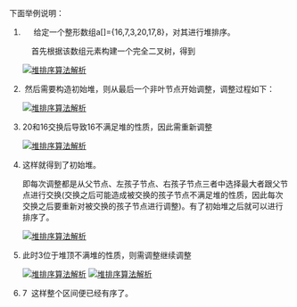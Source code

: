 下面举例说明：

1.      给定一个整形数组a\[\]={16,7,3,20,17,8}，对其进行堆排序。

       首先根据该数组元素构建一个完全二叉树，得到

   [![](http://e.hiphotos.baidu.com/exp/w=500/sign=8b3084880855b3199cf9827573ab8286/1c950a7b02087bf42e229f60f0d3572c10dfcf69.jpg "堆排序算法解析")](http://jingyan.baidu.com/album/5225f26b057d5de6fa0908f3.html?picindex=1)

2.  然后需要构造初始堆，则从最后一个非叶节点开始调整，调整过程如下：

   [![](http://a.hiphotos.baidu.com/exp/w=500/sign=9f23bd108026cffc692abfb289004a7d/63d9f2d3572c11df818a74aa612762d0f603c2e4.jpg "堆排序算法解析")](http://jingyan.baidu.com/album/5225f26b057d5de6fa0908f3.html?picindex=2)

3. 20和16交换后导致16不满足堆的性质，因此需重新调整

   [![](http://h.hiphotos.baidu.com/exp/w=500/sign=55ec2eaf0b24ab18e016e13705fbe69a/4b90f603738da9773e984da2b251f8198718e380.jpg "堆排序算法解析")](http://jingyan.baidu.com/album/5225f26b057d5de6fa0908f3.html?picindex=3)

4. 这样就得到了初始堆。

   即每次调整都是从父节点、左孩子节点、右孩子节点三者中选择最大者跟父节点进行交换\(交换之后可能造成被交换的孩子节点不满足堆的性质，因此每次交换之后要重新对被交换的孩子节点进行调整\)。有了初始堆之后就可以进行排序了。

   [![](http://h.hiphotos.baidu.com/exp/w=500/sign=36ca538d5b82b2b7a79f39c401accb0a/95eef01f3a292df57770679cbe315c6035a8738c.jpg "堆排序算法解析")](http://jingyan.baidu.com/album/5225f26b057d5de6fa0908f3.html?picindex=4)

5. 此时3位于堆顶不满堆的性质，则需调整继续调整

   [![](http://c.hiphotos.baidu.com/exp/w=500/sign=2471e32c087b02080cc93fe152d8f25f/f7246b600c338744a18fe4f5530fd9f9d62aa0f5.jpg "堆排序算法解析")](http://jingyan.baidu.com/album/5225f26b057d5de6fa0908f3.html?picindex=5)
   [![](http://h.hiphotos.baidu.com/exp/w=500/sign=9e7ddf86ba0e7bec23da03e11f2fb9fa/9358d109b3de9c82762432066e81800a18d843f2.jpg "堆排序算法解析")](http://jingyan.baidu.com/album/5225f26b057d5de6fa0908f3.html?picindex=6)

6. 7
    这样整个区间便已经有序了。



